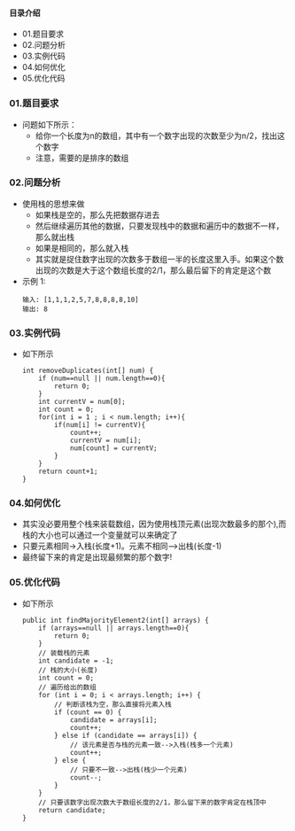 #### 目录介绍
- 01.题目要求
- 02.问题分析
- 03.实例代码
- 04.如何优化
- 05.优化代码





### 01.题目要求
- 问题如下所示：
    - 给你一个长度为n的数组，其中有一个数字出现的次数至少为n/2，找出这个数字
    - 注意，需要的是排序的数组



### 02.问题分析
- 使用栈的思想来做
    - 如果栈是空的，那么先把数据存进去
    - 然后继续遍历其他的数据，只要发现栈中的数据和遍历中的数据不一样，那么就出栈
    - 如果是相同的，那么就入栈
    - 其实就是捉住数字出现的次数多于数组一半的长度这里入手。如果这个数出现的次数是大于这个数组长度的2/1，那么最后留下的肯定是这个数
- 示例 1:
    ```
    输入: [1,1,1,2,5,7,8,8,8,8,10]
    输出: 8
    ```



### 03.实例代码
- 如下所示
    ```
    int removeDuplicates(int[] num) {
        if (num==null || num.length==0){
            return 0;
        }
        int currentV = num[0];
        int count = 0;
        for(int i = 1 ; i < num.length; i++){
            if(num[i] != currentV){
                count++;
                currentV = num[i];
                num[count] = currentV;
            }
        }
        return count+1;
    }
    ```



### 04.如何优化
- 其实没必要用整个栈来装载数组，因为使用栈顶元素(出现次数最多的那个),而栈的大小也可以通过一个变量就可以来确定了
- 只要元素相同->入栈(长度+1)。元素不相同-->出栈(长度-1)
- 最终留下来的肯定是出现最频繁的那个数字!




### 05.优化代码
- 如下所示
    ```
    public int findMajorityElement2(int[] arrays) {
        if (arrays==null || arrays.length==0){
            return 0;
        }
        // 装载栈的元素
        int candidate = -1;
        // 栈的大小(长度)
        int count = 0;
        // 遍历给出的数组
        for (int i = 0; i < arrays.length; i++) {
            // 判断该栈为空，那么直接将元素入栈
            if (count == 0) {
                candidate = arrays[i];
                count++;
            } else if (candidate == arrays[i]) {
                // 该元素是否与栈的元素一致-->入栈(栈多一个元素)
                count++;
            } else {
                // 只要不一致-->出栈(栈少一个元素)
                count--;
            }
        }
        // 只要该数字出现次数大于数组长度的2/1，那么留下来的数字肯定在栈顶中
        return candidate;
    }
    ```


